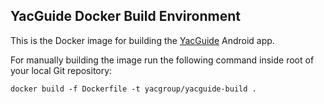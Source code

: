 ## YacGuide Docker Build Environment

This is the Docker image for building the
[YacGuide](https://github.com/YacGroup/YacGuide) Android app.

For manually building the image run the following command inside root
of your local Git repository:

``` shell
docker build -f Dockerfile -t yacgroup/yacguide-build .
```

